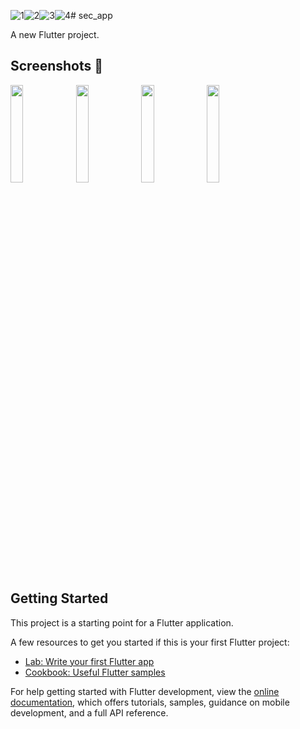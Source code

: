 ![1](https://github.com/user-attachments/assets/5f6a5612-edd8-417d-bc29-cb7c94bf22ab)![2](https://github.com/user-attachments/assets/15a61d26-f985-4752-9a1d-8c93b9a35a5e)![3](https://github.com/user-attachments/assets/39f7ce7a-3927-4c9c-88ca-f9721a9384c2)![4](https://github.com/user-attachments/assets/90cdfe5b-3821-40ba-8c32-d57ccc02538c)# sec_app

A new Flutter project.
## Screenshots 📸
<p>
  <img src="https://github.com/user-attachments/assets/4d6224e2-9152-41ea-b502-907b5fb0feb6" width="20%" />
  <img src="https://github.com/user-attachments/assets/7738111f-c824-4bbc-8c1e-57edcdbf9447" width="20%" />
  <img src="https://github.com/user-attachments/assets/c7524d45-c341-44fc-8888-1e0d701e6c37" width="20%" />
  <img src="https://github.com/user-attachments/assets/687c6030-6f68-471f-84c1-fc6add53412a" width="20%" />
</p>

## Getting Started

This project is a starting point for a Flutter application.

A few resources to get you started if this is your first Flutter project:

- [Lab: Write your first Flutter app](https://docs.flutter.dev/get-started/codelab)
- [Cookbook: Useful Flutter samples](https://docs.flutter.dev/cookbook)

For help getting started with Flutter development, view the
[online documentation](https://docs.flutter.dev/), which offers tutorials,
samples, guidance on mobile development, and a full API reference.
